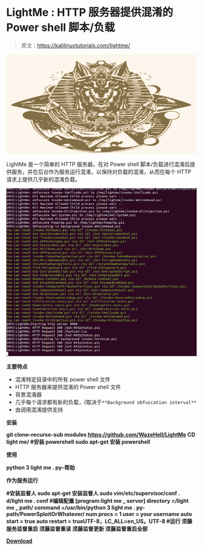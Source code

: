 # LightMe : HTTP 服务器提供混淆的 Power shell 脚本/负载

> 原文：<https://kalilinuxtutorials.com/lightme/>

[![](img/574dee8f310e54a0b7f323f399b43d31.png)](https://1.bp.blogspot.com/-mYm9H2L9uJk/YSch_vP_vII/AAAAAAAAKkQ/Ss_xA_kHzlo5prjQQgG6jCoGvMLZD_K5wCLcBGAsYHQ/s728/lightme.png)

LightMe 是一个简单的 HTTP 服务器，在对 Power shell 脚本/负载进行混淆后提供服务，并在后台作为服务运行混淆，以保持对负载的混淆，从而在每个 HTTP 请求上提供几乎新的混淆负载。

![](img/c5c7a604a0d9ddfbc59e6df5e5320c59.png)

**主要特点**

*   混淆特定目录中的所有 power shell 文件
*   HTTP 服务器来提供混淆的 Power shell 文件
*   背景混淆器
*   几乎每个请求都有新的负载，(取决于`**Background obfuscation interval**`
*   由调用混淆提供支持

**安装**

**git clone–recurse-sub modules https://github.com/WazeHell/LightMe
CD light me/
#安装 powershell
sudo apt-get 安装 powershell**

**使用**

**python 3 light me . py–帮助**

**作为服务运行**

**#安装监督人
sudo apt-get 安装监督人
sudo vim/etc/supervisor/conf . d/light me . conf
#编辑配置
[program:light me _ server]
directory =/light me _ path/
command =/usr/bin/python 3 light me . py-path/PowerSploitOrWhatever/
num procs = 1
user = your username
auto start = true
auto restart = trueUTF-8，LC_ALL=en_US。UTF-8
#运行
须藤服务监督重启
须藤监督重读
须藤监督更新
须藤监督重启全部**

[**Download**](https://github.com/WazeHell/LightMe)